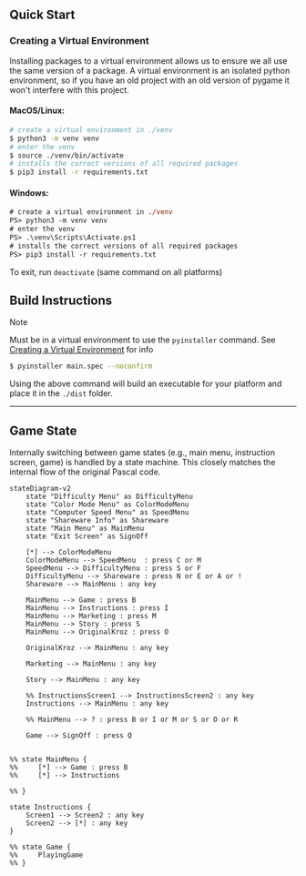## Quick Start
### Creating a Virtual Environment

Installing packages to a virtual environment allows us to ensure we all use the same version of a package. A virtual environment is an isolated python environment, so if you have an old project with an old version of pygame it won't interfere with this project.

#### MacOS/Linux:
```sh
# create a virtual environment in ./venv
$ python3 -m venv venv
# enter the venv
$ source ./venv/bin/activate
# installs the correct versions of all required packages
$ pip3 install -r requirements.txt
```

#### Windows:
```ps
# create a virtual environment in ./venv
PS> python3 -m venv venv
# enter the venv
PS> .\venv\Scripts\Activate.ps1
# installs the correct versions of all required packages
PS> pip3 install -r requirements.txt
```

To exit, run `deactivate` (same command on all platforms)

## Build Instructions
> [!NOTE]
> Must be in a virtual environment to use the `pyinstaller` command. See [Creating a Virtual Environment](#creating-a-virtual-environment) for info
```sh
$ pyinstaller main.spec --noconfirm
```

Using the above command will build an executable for your platform and place it in the `./dist` folder.

---

## Game State
Internally switching between game states (e.g., main menu, instruction screen, game) is handled by a state machine. This closely matches the internal flow of the original Pascal code.

```mermaid
stateDiagram-v2
    state "Difficulty Menu" as DifficultyMenu
    state "Color Mode Menu" as ColorModeMenu
    state "Computer Speed Menu" as SpeedMenu
    state "Shareware Info" as Shareware
    state "Main Menu" as MainMenu
    state "Exit Screen" as SignOff

    [*] --> ColorModeMenu
    ColorModeMenu --> SpeedMenu  : press C or M
    SpeedMenu --> DifficultyMenu : press S or F
    DifficultyMenu --> Shareware : press N or E or A or !
    Shareware --> MainMenu : any key

    MainMenu --> Game : press B
    MainMenu --> Instructions : press I
    MainMenu --> Marketing : press M
    MainMenu --> Story : press S
    MainMenu --> OriginalKroz : press O

    OriginalKroz --> MainMenu : any key

    Marketing --> MainMenu : any key

    Story --> MainMenu : any key

    %% InstructionsScreen1 --> InstructionsScreen2 : any key
    Instructions --> MainMenu : any key

    %% MainMenu --> ? : press B or I or M or S or O or R

    Game --> SignOff : press Q


%% state MainMenu {
%%     [*] --> Game : press B
%%     [*] --> Instructions

%% }

state Instructions {
    Screen1 --> Screen2 : any key
    Screen2 --> [*] : any key
}

%% state Game {
%%     PlayingGame
%% }
```
